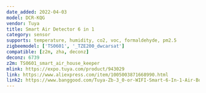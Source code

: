 ```yaml
---
date_added: 2022-04-03
model: DCR-KQG
vendor: Tuya
title: Smart Air Detector 6 in 1
category: sensor
supports: temperature, humidity, co2, voc, formaldehyde, pm2.5
zigbeemodel: ['TS0601', '_TZE200_dwcarsat']
compatible: [z2m, zha, deconz]
deconz: 6739
z2m: TS0601_smart_air_house_keeper
mlink: https://expo.tuya.com/product/943029
link: https://www.aliexpress.com/item/1005003871668990.html
link2: https://www.banggood.com/Tuya-Zb-3_0-or-WIFI-Smart-6-In-1-Air-Box-PM2_5-Formaldehyde-VOC-CO2-Temperature-Humidity-Sensor-Alarm-Detector-p-1941225.html
---
```


